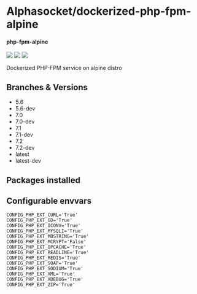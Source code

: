 # Alphasocket/dockerized-php-fpm-alpine
#### php-fpm-alpine
[![](https://travis-ci.org/AlphaSocket/dockerized-php-fpm-alpine.svg?branch=latest-dev )]() [![](https://images.microbadger.com/badges/image/03192859189254/dockerized-php-fpm-alpine:latest-dev.svg)](https://microbadger.com/images/03192859189254/dockerized-php-fpm-alpine:latest-dev ) [![](https://images.microbadger.com/badges/version/03192859189254/dockerized-php-fpm-alpine:latest-dev.svg)](https://microbadger.com/images/03192859189254/dockerized-php-fpm-alpine:latest-dev)

Dockerized PHP-FPM service on alpine distro

## Branches & Versions
- 5.6
- 5.6-dev
- 7.0
- 7.0-dev
- 7.1
- 7.1-dev
- 7.2
- 7.2-dev
- latest
- latest-dev


## Packages installed


## Configurable envvars
~~~
CONFIG_PHP_EXT_CURL='True'
CONFIG_PHP_EXT_GD='True'
CONFIG_PHP_EXT_ICONV='True'
CONFIG_PHP_EXT_MYSQLI='True'
CONFIG_PHP_EXT_MBSTRING='True'
CONFIG_PHP_EXT_MCRYPT='False'
CONFIG_PHP_EXT_OPCACHE='True'
CONFIG_PHP_EXT_READLINE='True'
CONFIG_PHP_EXT_REDIS='True'
CONFIG_PHP_EXT_SOAP='True'
CONFIG_PHP_EXT_SODIUM='True'
CONFIG_PHP_EXT_XML='True'
CONFIG_PHP_EXT_XDEBUG='True'
CONFIG_PHP_EXT_ZIP='True'
~~~


